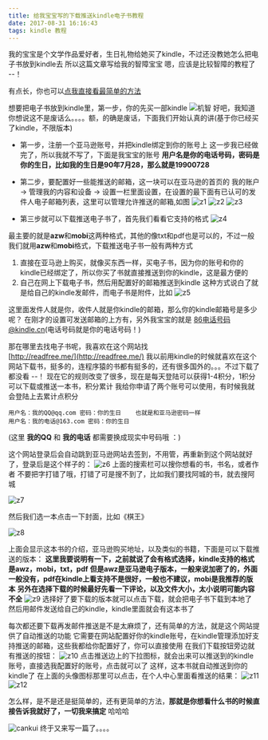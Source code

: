 ```yaml
---
title: 给我宝宝写的下载推送kindle电子书教程
date: 2017-08-31 16:16:43
tags: kindle 教程
---
```

我的宝宝是个文学作品爱好者，生日礼物给她买了kindle，不过还没教她怎么把电子书放到kindle去
所以这篇文章写给我的智障宝宝
嗯，应该是比较智障的教程了 --！

<!-- more -->
有点长，你也可以[点我直接看最简单的方法](#jump)

想要把电子书放到kindle里，第一步，你的先买一部kindle
![机智](http://img.wqzhang.top/jizhiruwo.jpg)
好吧，我知道你想说这不是废话么。。。。额，的确是废话，下面我们开始认真的讲(基于你已经买了kindle，不限版本)

- 第一步，注册一个亚马逊账号，并把kindle绑定到你的账号上
  这一步我已经做完了，所以我就不写了，下面是我宝宝的账号
  <b>用户名是你的电话号码，密码是你的生日，比如我的生日是90年7月28，那么就是19900728</b>

- 第二步，要配置好一些能推送的邮箱，这一块可以在亚马逊的首页的 我的账户 -> 管理我的内容和设备 -> 设置一栏里面设置，在设置的最下面有已认可的发件人电子邮箱列表，这里可以管理允许推送的邮箱,如图
![z1](http://img.wqzhang.top/kindle1.jpg)
![z2](http://img.wqzhang.top/kindle2.jpg)
![z3](http://img.wqzhang.top/kindle3.jpg)

- 第三步就可以下载推送电子书了，首先我们看看它支持的格式
![z4](http://img.wqzhang.top/kindle4.jpg)

最主要的就是**azw**和**mobi**这两种格式，其他的像txt和pdf也是可以的，不过一般我们就用**azw**和**mobi**格式，下载推送电子书一般有两种方式

1. 直接在亚马逊上购买，就像买东西一样，买电子书，因为你的账号和你的kindle已经绑定了，所以你买了书就直接推送到你的kindle，这是最方便的
2. 自己在网上下载电子书，然后用配置好的邮箱推送到kindle
   这种方式说白了就是给自己的kindle发邮件，而电子书是附件，比如
![z5](http://img.wqzhang.top/kindle5.jpg)

这里面发件人就是你，收件人就是你kindle的邮箱，那么你的kindle邮箱号是多少呢？
在刚才的设置可发送邮箱的上方有，另外我宝宝的就是 86电话号码@kindle.cn(电话号码就是你的电话号码！)

那在哪里去找电子书呢，我喜欢在这个网站找  
[http://readfree.me/](http://readfree.me/)
我以前用kindle的时候就喜欢在这个网站下载书，挺多的，连程序猿的书都有挺多的，还有很多国外的。。。不过下载了都没看 --！
现在它的规则改变了很多，现在是每天登陆可以获得1-4积分，1积分可以下载或推送一本书，积分累计
我给你申请了两个账号可以使用，有时候我就会登陆上去累计点积分
```
用户名：我的QQ@qq.com 密码：你的生日    也就是和亚马逊密码一样
用户名：我的电话@163.com 密码：你的生日
```
(这里  **我的QQ**  和 **我的电话** 都需要换成现实中号码哦 ：)

这个网站登录后会自动跳到亚马逊网站去签到，不用管，再重新到这个网站就好了，登录后是这个样子的：
![z6](http://img.wqzhang.top/kindle10.jpg)
上面的搜索栏可以搜你想看的书，书名，或者作者
不要把字打错了哦，打错了可是搜不到了，比如我们要找阿城的书，就去搜阿城

![z7](http://img.wqzhang.top/kindle11.jpg)

然后我们选一本点击一下封面，比如《棋王》

![z8](http://img.wqzhang.top/kindle12.jpg)

上面会显示这本书的介绍，亚马逊购买地址，以及类似的书籍，下面是可以下载推送的版本：
**这里我要说明有一下，之前就说了会有格式选择，kindle支持的格式是awz，mobi，txt，pdf**
**但是awz是亚马逊电子版本，一般来说加密了的，外面一般没有，pdf在kindle上看支持不是很好，一般也不建议，mobi是我推荐的版本**
**另外在选择下载的时候最好先看一下评论，以及文件大小，太小说明可能内容不全**
![z9](http://img.wqzhang.top/kindle13.jpg)
选择好了要下载的版本就可以点击下载，就会把电子书下载到本地了
然后用邮件发送给自己的kindle，kindle里面就会有这本书了

每次都还要下载再发邮件推送是不是太麻烦了，还有简单的方法，就是这个网站提供了自动推送的功能
它需要在网站配置好你的kindle账号，在kindle管理添加好支持推送的邮箱，这些我都给你配置好了，你可以直接使用
在我们下载按钮旁边就有推送的按钮：
![z10](http://img.wqzhang.top/kindle14.jpg)
点击推送边上的下拉图标，就会出来可以推送到的kindle账号，直接选我配置好的账号，点击就可以了
这样，这本书就自动推送到你的kindle了
在上面的头像图标那里可以点击，在个人中心里面看推送的结果：
![z11](http://img.wqzhang.top/kindle15.jpg)
![z12](http://img.wqzhang.top/kindle16.jpg)

怎么样，是不是还是挺简单的，还有更简单的方法，<span id = "jump">**那就是你想看什么书的时候直接告诉我就好了，一切我来搞定**</span>
哈哈哈

![cankui](http://img.wqzhang.top/caikui.jpg)
终于又来写一篇了。。。。